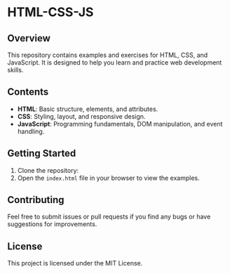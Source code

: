 ﻿# HTML-CSS-JS
## Overview
This repository contains examples and exercises for HTML, CSS, and JavaScript. It is designed to help you learn and practice web development skills.

## Contents
- **HTML**: Basic structure, elements, and attributes.
- **CSS**: Styling, layout, and responsive design.
- **JavaScript**: Programming fundamentals, DOM manipulation, and event handling.

## Getting Started
1. Clone the repository:
2. Open the `index.html` file in your browser to view the examples.

## Contributing
Feel free to submit issues or pull requests if you find any bugs or have suggestions for improvements.

## License
This project is licensed under the MIT License.
